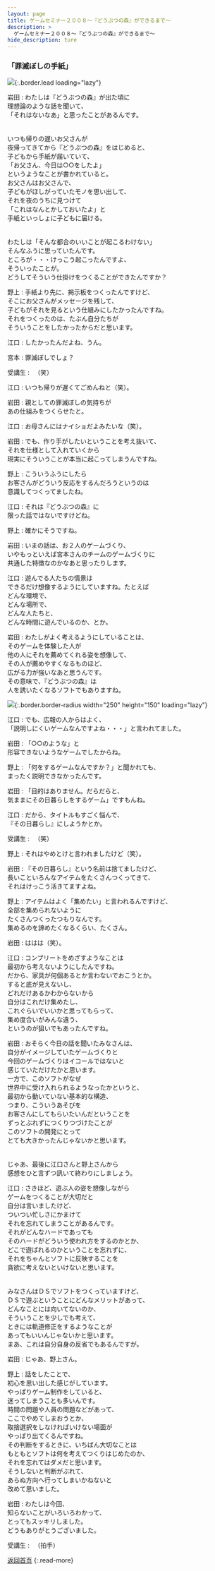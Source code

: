 ```yaml
---
layout: page
title: ゲームセミナー２００８〜『どうぶつの森』ができるまで〜
description: >
  ゲームセミナー２００８〜『どうぶつの森』ができるまで〜
hide_description: ture
---
```


### 「罪滅ぼしの手紙」

![](/interviews/jp/etc/seminar2008/vol1/img/img_main01.jpg){:.border.lead loading="lazy"}


岩田
: わたしは『どうぶつの森』が出た頃に<br>理想論のような話を聞いて、<br>「それはないなあ」と思ったことがあるんです。<br><br><br>いつも帰りの遅いお父さんが<br>夜帰ってきてから『どうぶつの森』をはじめると、<br>子どもから手紙が届いていて、<br>「お父さん、今日は○○をしたよ」<br>というようなことが書かれていると。<br>お父さんはお父さんで、<br>子どもがほしがっていたモノを思い出して、<br>それを夜のうちに見つけて<br>「これはなんとかしておいたよ」と<br>手紙といっしょに子どもに届ける。<br><br><br>わたしは「そんな都合のいいことが起こるわけない」<br>そんなふうに思っていたんです。<br>ところが・・・けっこう起こったんですよ、<br>そういったことが。<br>どうしてそういう仕掛けをつくることができたんですか？

野上
: 手紙より先に、掲示板をつくったんですけど、<br>そこにお父さんがメッセージを残して、<br>子どもがそれを見るという仕組みにしたかったんですね。<br>それをつくったのは、たぶん自分たちが<br>そういうことをしたかったからだと思います。

江口
: したかったんだよね、うん。

宮本
: 罪滅ぼしでしょ？

受講生
: 　（笑）

江口
: いつも帰りが遅くてごめんねと（笑）。

岩田
: 親としての罪滅ぼしの気持ちが<br>あの仕組みをつくらせたと。

江口
: お母さんにはナイショだよみたいな（笑）。

岩田
: でも、作り手がしたいということを考え抜いて、<br>それを仕様として入れていくから<br>現実にそういうことが本当に起こってしまうんですね。

野上
: こういうふうにしたら<br>お客さんがどういう反応をするんだろうというのは<br>意識してつくってましたね。

江口
: それは『どうぶつの森』に<br>限った話ではないですけどね。

野上
: 確かにそうですね。

岩田
: いまの話は、お２人のゲームづくり、<br>いやもっといえば宮本さんのチームのゲームづくりに<br>共通した特徴なのかなあと思ったりします。

江口
: 遊んでる人たちの情景は<br>できるだけ想像するようにしていますね。たとえば<br>どんな環境で、<br>どんな場所で、<br>どんな人たちと、<br>どんな時間に遊んでいるのか、とか。

岩田
: わたしがよく考えるようにしていることは、<br>そのゲームを体験した人が<br>他の人にそれを薦めてくれる姿を想像して、<br>その人が薦めやすくなるものほど、<br>広がる力が強いなあと思うんです。<br>その意味で、『どうぶつの森』は<br>人を誘いたくなるソフトでもありますね。

![](/interviews/jp/etc/seminar2008/vol1/img/ph05.jpg){:.border.border-radius width="250" height="150" loading="lazy"}

江口
: でも、広報の人からはよく、<br>「説明しにくいゲームなんですよね・・・」と言われてました。

岩田
: 「○○のような」と<br>形容できないようなゲームでしたからね。

野上
: 「何をするゲームなんですか？」と聞かれても、<br>まったく説明できなかったんです。

岩田
: 「目的はありません。だらだらと、<br>気ままにその日暮らしをするゲーム」ですもんね。

江口
: だから、タイトルもすごく悩んで、<br>『その日暮らし』にしようかとか。

受講生
: 　（笑）

野上
: それはやめとけと言われましたけど（笑）。

岩田
: 『その日暮らし』という名前は捨てましたけど、<br>長いこといろんなアイテムをたくさんつくってきて、<br>それはけっこう活きてますよね。

野上
: アイテムはよく「集めたい」と言われるんですけど、<br>全部を集められないように<br>たくさんつくったつもりなんです。<br>集めるのを諦めたくなるくらい、たくさん。

岩田
: ははは（笑）。

江口
: コンプリートをめざすようなことは<br>最初から考えないようにしたんですね。<br>だから、家具が何個あるとか言わないでおこうとか。<br>すると底が見えないし、<br>どれだけあるかわからないから<br>自分はこれだけ集めたし、<br>これぐらいでいいかと思ってもらって、<br>集め度合いがみんな違う、<br>というのが狙いでもあったんですね。

岩田
: おそらく今日の話を聞いたみなさんは、<br>自分がイメージしていたゲームづくりと<br>今回のゲームづくりはイコールではないと<br>感じていただけたかと思います。<br>一方で、このソフトがなぜ<br>世界中に受け入れられるようなったかというと、<br>最初から動いていない基本的な構造、<br>つまり、こういうあそびを<br>お客さんにしてもらいたいんだということを<br>ずっとぶれずにつくりつづけたことが<br>このソフトの開発にとって<br>とても大きかったんじゃないかと思います。<br><br><br>じゃあ、最後に江口さんと野上さんから<br>感想をひと言ずつ訊いて終わりにしましょう。

江口
: さきほど、遊ぶ人の姿を想像しながら<br>ゲームをつくることが大切だと<br>自分は言いましたけど、<br>ついつい忙しさにかまけて<br>それを忘れてしまうことがあるんです。<br>それがどんなハードであっても<br>そのハードがどういう使われ方をするのかとか、<br>どこで遊ばれるのかということを忘れずに、<br>それをちゃんとソフトに反映することを<br>貪欲に考えないといけないと思います。<br><br><br>みなさんはＤＳでソフトをつくっていますけど、<br>ＤＳで遊ぶということにどんなメリットがあって、<br>どんなことには向いてないのか、<br>そういうことを少しでも考えて、<br>ときには軌道修正をするようなことが<br>あってもいいんじゃないかと思います。<br>まあ、これは自分自身の反省でもあるんですが。

岩田
: じゃあ、野上さん。

野上
: 話をしたことで、<br>初心を思い出した感じがしています。<br>やっぱりゲーム制作をしていると、<br>迷ってしまうことも多いんです。<br>時間の問題や人員の問題などがあって、<br>ここでやめてしまおうとか、<br>取捨選択をしなければいけない場面が<br>やっぱり出てくるんですね。<br>その判断をするときに、いちばん大切なことは<br>もともとソフトは何を考えてつくりはじめたのか、<br>それを忘れてはダメだと思います。<br>そうしないと判断がぶれて、<br>あらぬ方向へ行ってしまいかねないと<br>改めて思いました。

岩田
: わたしは今回、<br>知らないことがいろいろわかって、<br>とってもスッキリしました。<br>どうもありがとうございました。

受講生
: 　（拍手）



[返回首页](../../../../../)
{:.read-more}

